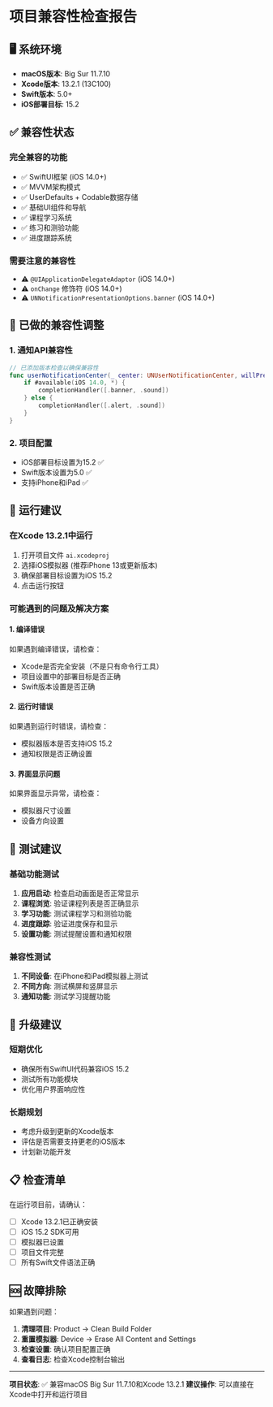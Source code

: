 # 项目兼容性检查报告

## 🖥️ 系统环境
- **macOS版本**: Big Sur 11.7.10
- **Xcode版本**: 13.2.1 (13C100)
- **Swift版本**: 5.0+
- **iOS部署目标**: 15.2

## ✅ 兼容性状态

### 完全兼容的功能
- ✅ SwiftUI框架 (iOS 14.0+)
- ✅ MVVM架构模式
- ✅ UserDefaults + Codable数据存储
- ✅ 基础UI组件和导航
- ✅ 课程学习系统
- ✅ 练习和测验功能
- ✅ 进度跟踪系统

### 需要注意的兼容性
- ⚠️ `@UIApplicationDelegateAdaptor` (iOS 14.0+)
- ⚠️ `onChange` 修饰符 (iOS 14.0+)
- ⚠️ `UNNotificationPresentationOptions.banner` (iOS 14.0+)

## 🔧 已做的兼容性调整

### 1. 通知API兼容性
```swift
// 已添加版本检查以确保兼容性
func userNotificationCenter(_ center: UNUserNotificationCenter, willPresent notification: UNNotification, withCompletionHandler completionHandler: @escaping (UNNotificationPresentationOptions) -> Void) {
    if #available(iOS 14.0, *) {
        completionHandler([.banner, .sound])
    } else {
        completionHandler([.alert, .sound])
    }
}
```

### 2. 项目配置
- iOS部署目标设置为15.2 ✅
- Swift版本设置为5.0 ✅
- 支持iPhone和iPad ✅

## 🚀 运行建议

### 在Xcode 13.2.1中运行
1. 打开项目文件 `ai.xcodeproj`
2. 选择iOS模拟器 (推荐iPhone 13或更新版本)
3. 确保部署目标设置为iOS 15.2
4. 点击运行按钮

### 可能遇到的问题及解决方案

#### 1. 编译错误
如果遇到编译错误，请检查：
- Xcode是否完全安装（不是只有命令行工具）
- 项目设置中的部署目标是否正确
- Swift版本设置是否正确

#### 2. 运行时错误
如果遇到运行时错误，请检查：
- 模拟器版本是否支持iOS 15.2
- 通知权限是否正确设置

#### 3. 界面显示问题
如果界面显示异常，请检查：
- 模拟器尺寸设置
- 设备方向设置

## 📱 测试建议

### 基础功能测试
1. **应用启动**: 检查启动画面是否正常显示
2. **课程浏览**: 验证课程列表是否正确显示
3. **学习功能**: 测试课程学习和测验功能
4. **进度跟踪**: 验证进度保存和显示
5. **设置功能**: 测试提醒设置和通知权限

### 兼容性测试
1. **不同设备**: 在iPhone和iPad模拟器上测试
2. **不同方向**: 测试横屏和竖屏显示
3. **通知功能**: 测试学习提醒功能

## 🔮 升级建议

### 短期优化
- 确保所有SwiftUI代码兼容iOS 15.2
- 测试所有功能模块
- 优化用户界面响应性

### 长期规划
- 考虑升级到更新的Xcode版本
- 评估是否需要支持更老的iOS版本
- 计划新功能开发

## 📋 检查清单

在运行项目前，请确认：

- [ ] Xcode 13.2.1已正确安装
- [ ] iOS 15.2 SDK可用
- [ ] 模拟器已设置
- [ ] 项目文件完整
- [ ] 所有Swift文件语法正确

## 🆘 故障排除

如果遇到问题：

1. **清理项目**: Product → Clean Build Folder
2. **重置模拟器**: Device → Erase All Content and Settings
3. **检查设置**: 确认项目配置正确
4. **查看日志**: 检查Xcode控制台输出

---

**项目状态**: ✅ 兼容macOS Big Sur 11.7.10和Xcode 13.2.1
**建议操作**: 可以直接在Xcode中打开和运行项目

